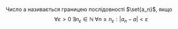 
Число a називається границею послідовності $\set{a_n}$, якщо
$$
\forall \varepsilon > 0 \; \exists n_\varepsilon \in \mathbb{N} \;
\forall n \geq n_\varepsilon : |a_n - a| < \varepsilon
$$

